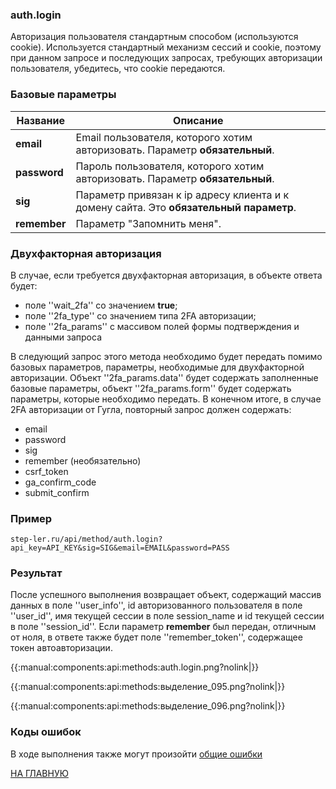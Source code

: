 ### auth.login

Авторизация пользователя стандартным способом (используются cookie). Используется стандартный механизм сессий и cookie, поэтому при данном запросе и последующих запросах, требующих авторизации пользователя, убедитесь, что cookie передаются.

### Базовые параметры

|Название| Описание |
|----|----|
| **email** | Email пользователя, которого хотим авторизовать. Параметр **обязательный**. |
| **password** | Пароль пользователя, которого хотим авторизовать. Параметр **обязательный**. |
| **sig** | Параметр привязан к ip адресу клиента и к домену сайта. Это **обязательный параметр**. |
| **remember** | Параметр "Запомнить меня". |

### Двухфакторная авторизация

В случае, если требуется двухфакторная авторизация, в объекте ответа будет:

  * поле ''wait_2fa'' со значением **true**;
  * поле ''2fa_type'' со значением типа 2FA авторизации;
  * поле ''2fa_params'' с массивом полей формы подтверждения и данными запроса

В следующий запрос этого метода необходимо будет передать помимо базовых параметров, параметры, необходимые для двухфакторной авторизации. Объект ''2fa_params.data'' будет содержать заполненные базовые параметры, объект ''2fa_params.form'' будет содержать параметры, которые необходимо передать.
В конечном итоге, в случае 2FA авторизации от Гугла, повторный запрос должен содержать:

  * email
  * password
  * sig
  * remember (необязательно)
  * csrf_token
  * ga_confirm_code
  * submit_confirm

### Пример

```
step-ler.ru/api/method/auth.login?api_key=API_KEY&sig=SIG&email=EMAIL&password=PASS
```

### Результат

После успешного выполнения возвращает объект, содержащий массив данных в поле ''user_info'', id авторизованного пользователя в поле ''user_id'', имя текущей сессии в поле session_name и id текущей сессии в поле ''session_id''. Если параметр **remember** был передан, отличным от ноля, в ответе также будет поле ''remember_token'', содержащее токен автоавторизации.

{{:manual:components:api:methods:auth.login.png?nolink|}}

{{:manual:components:api:methods:выделение_095.png?nolink|}}

{{:manual:components:api:methods:выделение_096.png?nolink|}}

### Коды ошибок

В ходе выполнения также могут произойти [общие ошибки](/docs/errors.md)

[НА ГЛАВНУЮ](/README.md)